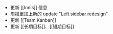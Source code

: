 - 更新 [[Innis]] 信息
- 周报里加上新的 update "[Left sidebar redesign](https://roamresearch.com/#/app/help/page/UxJ0nGW7v)"
- 更新 [[Team Kanban]]
- 更新 [[长期目标]]、[[短期目标]]
